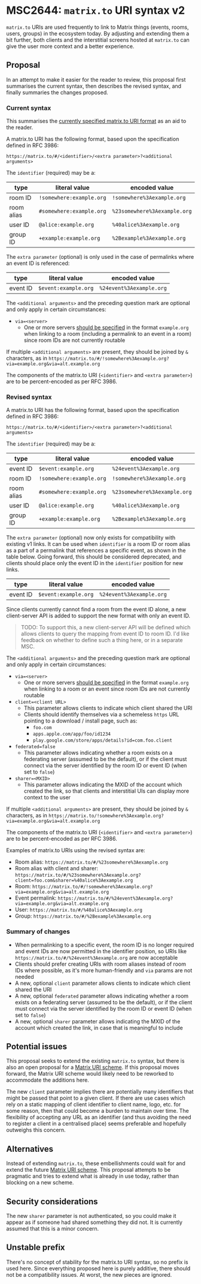 # MSC2644: `matrix.to` URI syntax v2

`matrix.to` URIs are used frequently to link to Matrix things (events, rooms,
users, groups) in the ecosystem today. By adjusting and extending them a bit
further, both clients and the interstitial screens hosted at `matrix.to` can
give the user more context and a better experience.

## Proposal

In an attempt to make it easier for the reader to review, this proposal first
summarises the current syntax, then describes the revised syntax, and finally
summaries the changes proposed.

### Current syntax

This summarises the [currently specified matrix.to URI
format](https://matrix.org/docs/spec/appendices#matrix-to-navigation) as an aid
to the reader.

A matrix.to URI has the following format, based upon the specification defined
in RFC 3986:

```
https://matrix.to/#/<identifier>/<extra parameter>?<additional arguments>
```

The `identifier` (required) may be a:

| type | literal value | encoded value |
| ---- | ------------- | ------------- |
| room ID | `!somewhere:example.org` | `!somewhere%3Aexample.org` |
| room alias | `#somewhere:example.org` | `%23somewhere%3Aexample.org` |
| user ID | `@alice:example.org` | `%40alice%3Aexample.org` |
| group ID | `+example:example.org` | `%2Bexample%3Aexample.org` |

The `extra parameter` (optional) is only used in the case of permalinks where an
event ID is referenced:

| type | literal value | encoded value |
| ---- | ------------- | ------------- |
| event ID | `$event:example.org` | `%24event%3Aexample.org` |

The ``<additional arguments>`` and the preceding question mark are optional and
only apply in certain circumstances:

* `via=<server>`
  * One or more servers [should be
    specified](https://matrix.org/docs/spec/appendices#routing) in the format
    `example.org` when linking to a room (including a permalink to an event in a
    room) since room IDs are not currently routable

If multiple ``<additional arguments>`` are present, they should be joined by `&`
characters, as in `https://matrix.to/#/!somewhere%3Aexample.org?via=example.org&via=alt.example.org`

The components of the matrix.to URI (``<identifier>`` and ``<extra parameter>``)
are to be percent-encoded as per RFC 3986.

### Revised syntax

A matrix.to URI has the following format, based upon the specification defined
in RFC 3986:

```
https://matrix.to/#/<identifier>/<extra parameter>?<additional arguments>
```

The `identifier` (required) may be a:

| type | literal value | encoded value |
| ---- | ------------- | ------------- |
| event ID | `$event:example.org` | `%24event%3Aexample.org` |
| room ID | `!somewhere:example.org` | `!somewhere%3Aexample.org` |
| room alias | `#somewhere:example.org` | `%23somewhere%3Aexample.org` |
| user ID | `@alice:example.org` | `%40alice%3Aexample.org` |
| group ID | `+example:example.org` | `%2Bexample%3Aexample.org` |

The `extra parameter` (optional) now only exists for compatibility with existing
v1 links. It can be used when `identifier` is a room ID or room alias as a part
of a permalink that references a specific event, as shown in the table below.
Going forward, this should be considered deprecated, and clients should place
only the event ID in the `identifier` position for new links.

| type | literal value | encoded value |
| ---- | ------------- | ------------- |
| event ID | `$event:example.org` | `%24event%3Aexample.org` |

Since clients currently cannot find a room from the event ID alone, a new
client-server API is added to support the new format with only an event ID.

> TODO: To support this, a new client-server API will be defined which
> allows clients to query the mapping from event ID to room ID. I'd like
> feedback on whether to define such a thing here, or in a separate MSC.

The ``<additional arguments>`` and the preceding question mark are optional and
only apply in certain circumstances:

* `via=<server>`
  * One or more servers [should be
    specified](https://matrix.org/docs/spec/appendices#routing) in the format
    `example.org` when linking to a room or an event since room IDs are
    not currently routable
* `client=<client URL>`
  * This parameter allows clients to indicate which client shared the URI
  * Clients should identify themselves via a schemeless `https` URL pointing
      to a download / install page, such as:
    * `foo.com`
    * `apps.apple.com/app/foo/id1234`
    * `play.google.com/store/apps/details?id=com.foo.client`
* `federated=false`
  * This parameter allows indicating whether a room exists on a federating
    server (assumed to be the default), or if the client must connect via the
    server identified by the room ID or event ID (when set to `false`)
* `sharer=<MXID>`
  * This parameter allows indicating the MXID of the account which created the
    link, so that clients and interstitial UIs can display more context to the
    user

If multiple ``<additional arguments>`` are present, they should be joined by `&`
characters, as in `https://matrix.to/!somewhere%3Aexample.org?via=example.org&via=alt.example.org`

The components of the matrix.to URI (``<identifier>`` and ``<extra parameter>``)
are to be percent-encoded as per RFC 3986.

Examples of matrix.to URIs using the revised syntax are:

* Room alias: ``https://matrix.to/#/%23somewhere%3Aexample.org``
* Room alias with client and sharer:
  ``https://matrix.to/#/%23somewhere%3Aexample.org?client=foo.com&sharer=%40alice%3Aexample.org``
* Room: ``https://matrix.to/#/!somewhere%3Aexample.org?via=example.org&via=alt.example.org``
* Event permalink: ``https://matrix.to/#/%24event%3Aexample.org?via=example.org&via=alt.example.org``
* User: ``https://matrix.to/#/%40alice%3Aexample.org``
* Group: ``https://matrix.to/#/%2Bexample%3Aexample.org``

### Summary of changes

* When permalinking to a specific event, the room ID is no longer required and
  event IDs are now permitted in the identifier position, so URIs like
  `https://matrix.to/#/%24event%3Aexample.org` are now acceptable
* Clients should prefer creating URIs with room aliases instead of room IDs
  where possible, as it's more human-friendly and `via` params are not needed
* A new, optional `client` parameter allows clients to indicate
  which client shared the URI
* A new, optional `federated` parameter allows indicating whether a room exists
  on a federating server (assumed to be the default), or if the client must
  connect via the server identified by the room ID or event ID (when set to
  `false`)
* A new, optional `sharer` parameter allows indicating the MXID of the account
  which created the link, in case that is meaningful to include

## Potential issues

This proposal seeks to extend the existing `matrix.to` syntax, but there is also
an open proposal for a [Matrix URI
scheme](https://github.com/matrix-org/matrix-doc/pull/2312). If this proposal
moves forward, the Matrix URI scheme would likely need to be reworked to
accommodate the additions here.

The new `client` parameter implies there are potentially many identifiers that
might be passed that point to a given client. If there are use cases which rely
on a static mapping of client identifier to client name, logo, etc. for some
reason, then that could become a burden to maintain over time. The flexibility
of accepting any URL as an identifier (and thus avoiding the need to register a
client in a centralised place) seems preferable and hopefully outweighs this
concern.

## Alternatives

Instead of extending `matrix.to`, these embellishments could wait for and
extend the future [Matrix URI
scheme](https://github.com/matrix-org/matrix-doc/pull/2312). This proposal
attempts to be pragmatic and tries to extend what is already in use today,
rather than blocking on a new scheme.

## Security considerations

The new `sharer` parameter is not authenticated, so you could make it appear as
if someone had shared something they did not. It is currently assumed that this
is a minor concern.

## Unstable prefix

There's no concept of stability for the matrix.to URI syntax, so no prefix is
used here. Since everything proposed here is purely additive, there should not
be a compatibility issues. At worst, the new pieces are ignored.
